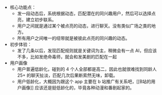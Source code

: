 - 核心功能点：
	- 发一段动态后，系统根据动态，匹配潜在的同兴趣用户，然后可以选择点亮，建立初步联系。
	- 用户之间就是通过某个被点亮的动态，进行聊天。没有类似广场之类的地方。
	- 所有用户之间唯一的纽带就是被彼此点亮的同兴趣的动态。
- 初步体验：
	- 发了几条以后，发现匹配规则就是关键词为主，稍微会有一点 AI，但应该不多，比如发绝命毒师，就会和发美剧的匹配在一起
- 用户画像
	- 用户普遍低龄化，碰到的 4 个人全部都是高二，因此也就很难找到同龄人 25+ 的聊天扯淡，匹配几次后果断索然无味，卸载。
	- 用户低龄化，大概因为跟这个 app 主要在 b 站推广有关系吧，[[B站的用户画像]] 应该还是挺低龄化的，毕竟各种动漫和番剧起家的。
